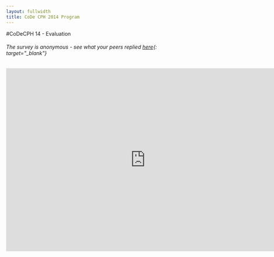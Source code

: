 ```yaml
---
layout: fullwidth
title: CoDe CPH 2014 Program
---
```

#CoDeCPH 14 - Evaluation

###### The survey is anonymous - see what your peers replied [here](https://docs.google.com/a/praqma.net/forms/d/1Zihpvbm9-EL-O2jGWRoZL4j8GjJkv-9jz_JNOnM9fJA/viewanalytics){: target="_blank"}

<iframe src="https://docs.google.com/forms/d/1Zihpvbm9-EL-O2jGWRoZL4j8GjJkv-9jz_JNOnM9fJA/viewform?embedded=true" width="760" height="500" frameborder="0" marginheight="0" marginwidth="0">Loading...</iframe>

